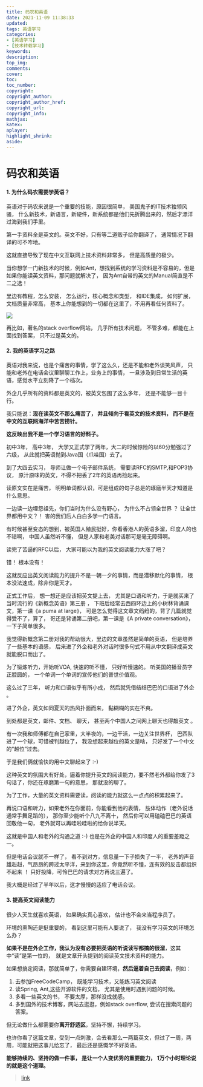 ```yaml
---
title: 码农和英语
date: 2021-11-09 11:38:33
updated:
tags: 英语学习
categories:
- [英语学习]
- [技术转载学习]
keywords: 
description:
top_img:
comments:
cover:
toc:
toc_number:
copyright:
copyright_author:
copyright_author_href:
copyright_url:
copyright_info:
mathjax:
katex:
aplayer:
highlight_shrink:
aside:
---
```


# 码农和英语

#### 1. 为什么码农需要学英语？

英语对于码农来说是一个重要的技能，原因很简单， 美国鬼子的IT技术独领风骚， 什么新技术，新语言，新硬件，新系统都是他们先折腾出来的，然后才漂洋过海到我们手里。

第一手资料全是英文的。英文不好，只有等二道贩子给你翻译了， 通常情况下翻译的可不咋地。

这就直接导致了现在中文互联网上技术资料非常多， 但是高质量的极少。

当你想学一门新技术的时候，例如Ant，想找到系统的学习资料是不容易的，但是如果你能读英文资料，那问题就解决了， 因为Ant自带的英文的Manual简直是不二之选！

里边有教程，怎么安装， 怎么运行，核心概念和类型， 和IDE集成， 如何扩展， 文档质量非常高， 基本上你能想到的一切都在这里了，不用再看任何资料了。

![](https://cdn.jsdelivr.net/gh/mbfjllybl/pictures-bed/202111091230169.png)

再比如，著名的stack overflow网站， 几乎所有技术问题， 不管多难，都能在上面找到答案， 只不过是英文的。

#### 2. 我的英语学习之路

英语对我来说，也是个痛苦的事情，学了这么久，还是不能和老外谈笑风声， 只能和老外在电话会议里聊聊工作上，业务上的事情， 一旦涉及到日常生活的英语，感觉水平立刻降了一个档次。

外企几乎所有的资料都是英文的，被英文包围了这么多年， 还是不能够一目十行。 

我只能说：**现在读英文不那么痛苦了， 并且倾向于看英文的技术资料， 而不是在中文的互联网海洋中苦苦捞针。**

**这反映出我不是一个学习语言的好料子。**

初中3年， 高中3年， 大学又正式学了两年，大二的时候惊险的以60分勉强过了六级， 从此就把英语抛到Java国（爪哇国）去了。

到了大四去实习， 导师让做一个电子邮件系统， 需要读RFC的SMTP,和POP3协议， 原汁原味的英文，不得不把丢了2年的英语再捡起来。

读原文实在是痛苦， 明明单词都认识，可是组成的句子总是的琢磨半天才知道是什么意思。

一边读一边埋怨祖先，你们当时为什么没有野心，  为什么不占领全世界 ？ 让全世界都用中文？！ 害的我们后人白白多学一门语言。

有时候甚至变态的想到，被英国人殖民挺好，你看香港人的英语多溜，印度人的也不错啊， 中国人虽然听不懂， 但是人家和老美对话那可是毫无障碍啊。

读完了苦逼的RFC以后， 大家可能以为我的英文阅读能力大涨了吧？   

错！ 根本没有！ 

这就反应出英文阅读能力的提升不是一朝一夕的事情，而是潜移默化的事情， 根本没法速成，除非你是天才。

正式工作后， 想一想还是应该把英文提上去， 尤其是口语和听力，于是就买来了当时流行的《新概念英语》第三册 ， 下班后经常去西四环边上的小树林背诵课文，第一课《a puma at large》， 可是怎么觉得这文章文绉绉的，背了几篇就觉得受不了，算了， 哥还是背诵第二册吧，第一课是《A private conversation》， 一下子简单很多。 

我觉得新概念第二册对我的帮助很大，里边的文章虽然是简单的英语， 但是培养了一些基本的语感， 后来进了外企和老外对话时很多句式不用从中文翻译成英文就能脱口而出了。

为了锻炼听力，开始听VOA,  快速的听不懂， 只好听慢速的。 听美国的播音员字正腔圆的， 一个单词一个单词的宣传他们的普世价值观。

这么过了三年， 听力和口语似乎有所小成，  然后就凭借结结巴巴的口语进了外企 。

进了外企，英文如同夏天的热风扑面而来， 黏糊糊的实在不爽。 

到处都是英文，邮件、文档、 聊天， 甚至两个中国人之间网上聊天也得敲英文 。

有一次我和师傅都在自己家里，大半夜的，一边干活，一边关注世界杯， 巴西队进了一个球，可惜被判越位了， 我没想起来越位的英文是啥， 只好发了一个中文的“越位”过去。

于是我们俩就愉快的用中文聊起来了 :-) 

这种英文的氛围大有好处，逼着你提升英文的阅读能力，要不然老外都给你发了3句话了，你还在琢磨第一句的意思， 那就没的聊了。

为了工作，大量的英文资料需要读，阅读的能力就这么一点点的积累起来了。

再说口语和听力，如果老外在你面前，你能看到他的表情， 肢体动作（老外说话通常手舞足蹈的）， 那你至少能听个八九不离十， 然后你可以用磕磕巴巴的英语回敬他一句， 老外就可以再哇啦哇啦的给你说半天。

这就是中国人和老外的沟通之道 :-)  也是在外企的中国人和印度人的重要差距之一。

但是电话会议就不一样了， 看不到对方，信息量一下子损失了一半， 老外的声音雄赳赳，气昂昂的跨过太平洋，来到你这里，你竟然听不懂，连有效的反击都组织不起来 ！  只好投降，可怜巴巴的请求对方再说三遍了。

我大概是经过了半年以后，这才慢慢的适应了电话会议。

#### 3. 提高英文阅读能力

很少人天生就喜欢英语， 如果确实真心喜欢， 估计也不会来当程序员了。

环境的熏陶还是挺重要的， 看到这里可能有人要说了， 我没有学习英文的环境怎么办？

**如果不是在外企工作，我认为没有必要把英语的听说读写都搞的很溜**，这其中“读”是第一位的，　就是文章开头提到的阅读英文技术资料的能力。　

如果想搞定阅读，那就简单了，你需要自建环境，**然后逼着自己去阅读**，例如：

1. 去参加FreeCodeCamp， 既能学习技术，又能练习英文阅读
2. 读Spring, Ant,这些开源软件的文档， 尤其是使用时遇到问题的时候。
3. 多看一些英文的书， 不要太厚，那样没成就感。
4. 多到国外的技术博客，网站去逛逛，例如stack overflow,  尝试在搜索问题的答案。

但无论做什么都需要你**离开舒适区**，坚持不懈，持续学习。 

也许你看了这篇文章，受到一点刺激，会去看那么一两篇英文，但过了一周，两周，可能就把这事儿给忘了， 最后还是感慨学不好英语。

**能够持续的、坚持的做一件事， 是让一个人变优秀的重要能力， 1万个小时理论说的就是这个道理。**

> [link](https://mp.weixin.qq.com/s?__biz=MzAxOTc0NzExNg==&mid=2665513182&idx=1&sn=927a7066c46f854baa5b07cf0fffd654#rd)

